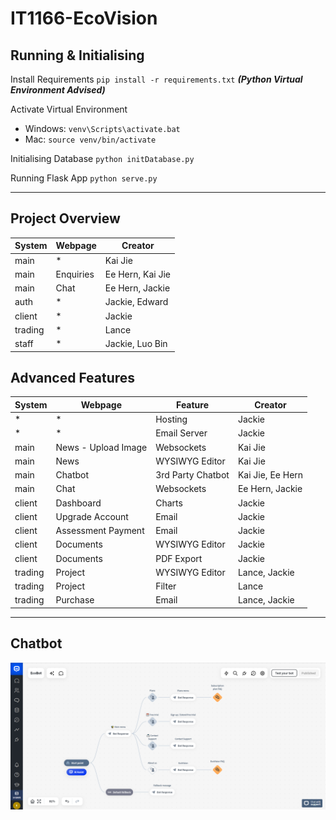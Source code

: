 # IT1166-EcoVision

## Running & Initialising
Install Requirements
`pip install -r requirements.txt`
***(Python Virtual Environment Advised)***

Activate Virtual Environment
- Windows: `venv\Scripts\activate.bat`
- Mac: `source venv/bin/activate`

Initialising Database
`python initDatabase.py`

Running Flask App
`python serve.py`

___

## Project Overview
| System | Webpage | Creator |
| ------ | ------- | ------- |
| main | * | Kai Jie |
| main | Enquiries | Ee Hern, Kai Jie |
| main | Chat | Ee Hern, Jackie |
| auth | * | Jackie, Edward |
| client | * | Jackie |
| trading | * | Lance |
| staff | * | Jackie, Luo Bin |

## Advanced Features
| System | Webpage | Feature | Creator |
| ------ | ------- | ------- | ------- |
| * | * | Hosting | Jackie |
| * | * | Email Server | Jackie |
| main | News - Upload Image | Websockets | Kai Jie |
| main | News | WYSIWYG Editor | Kai Jie |
| main | Chatbot | 3rd Party Chatbot | Kai Jie, Ee Hern |
| main | Chat | Websockets | Ee Hern, Jackie |
| client | Dashboard | Charts | Jackie |
| client | Upgrade Account | Email | Jackie |
| client | Assessment Payment | Email | Jackie |
| client | Documents | WYSIWYG Editor | Jackie |
| client | Documents | PDF Export | Jackie |
| trading | Project | WYSIWYG Editor | Lance, Jackie |
| trading | Project | Filter | Lance |
| trading | Purchase | Email | Lance, Jackie |

___

## Chatbot
![Chatbot Workflow](/app/static/images/chatbot_example.png)